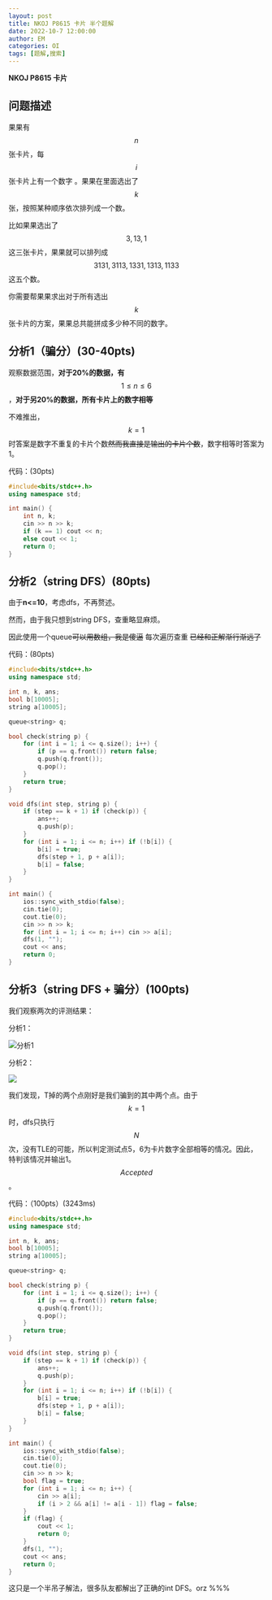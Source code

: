 ```yaml
---
layout: post
title: NKOJ P8615 卡片 半个题解
date: 2022-10-7 12:00:00
author: EM
categories: OI
tags: [题解,搜索]
---
```


**NKOJ P8615 卡片**  

## 问题描述

果果有 $$n$$ 张卡片，每 $$i$$ 张卡片上有一个数字 。果果在里面选出了 $$k$$ 张，按照某种顺序依次排列成一个数。

比如果果选出了 $$3,13,1$$ 这三张卡片，果果就可以排列成 $$3131,3113,1331,1313,1133$$ 这五个数。

你需要帮果果求出对于所有选出 $$k$$ 张卡片的方案，果果总共能拼成多少种不同的数字。

## 分析1（骗分）(30-40pts)

观察数据范围，**对于20%的数据，有** $$1 \leq n \leq 6$$，**对于另20%的数据，所有卡片上的数字相等**

不难推出， $$k=1$$ 时答案是数字不重复的卡片个数~~然而我直接是输出的卡片个数~~，数字相等时答案为1。

代码：(30pts)

```c++
#include<bits/stdc++.h>
using namespace std;

int main() {
	int n, k;
	cin >> n >> k;
	if (k == 1) cout << n;
	else cout << 1;
	return 0;
}
```

## 分析2（string DFS）(80pts)

由于**n<=10**，考虑dfs，不再赘述。

然而，由于我只想到string DFS，查重略显麻烦。

因此使用一个queue~~可以用数组，我是傻逼~~ 每次遍历查重 ~~已经和正解渐行渐远了~~

代码：(80pts)

```c++
#include<bits/stdc++.h>
using namespace std;

int n, k, ans;
bool b[10005];
string a[10005];

queue<string> q;

bool check(string p) {
	for (int i = 1; i <= q.size(); i++) {
		if (p == q.front()) return false;
		q.push(q.front());
		q.pop();
	}
	return true;
}

void dfs(int step, string p) {
	if (step == k + 1) if (check(p)) {
		ans++;
		q.push(p);
	}
	for (int i = 1; i <= n; i++) if (!b[i]) {
		b[i] = true;
		dfs(step + 1, p + a[i]);
		b[i] = false;
	}
}

int main() {
	ios::sync_with_stdio(false);
	cin.tie(0);
	cout.tie(0);
	cin >> n >> k;
	for (int i = 1; i <= n; i++) cin >> a[i];
	dfs(1, "");
	cout << ans;
	return 0;
}
```



## 分析3（string DFS + 骗分）(100pts)

我们观察两次的评测结果：

分析1：

![分析1](https://files.catbox.moe/0dzgx0.png)

分析2：

![](https://files.catbox.moe/5d0wdu.png)

我们发现，T掉的两个点刚好是我们骗到的其中两个点。由于 $$k=1$$ 时，dfs只执行$$N$$次，没有TLE的可能，所以判定测试点5，6为卡片数字全部相等的情况。因此，特判该情况并输出1。$$Accepted$$。

代码：（100pts）(3243ms)

```c++
#include<bits/stdc++.h>
using namespace std;

int n, k, ans;
bool b[10005];
string a[10005];

queue<string> q;

bool check(string p) {
	for (int i = 1; i <= q.size(); i++) {
		if (p == q.front()) return false;
		q.push(q.front());
		q.pop();
	}
	return true;
}

void dfs(int step, string p) {
	if (step == k + 1) if (check(p)) {
		ans++;
		q.push(p);
	}
	for (int i = 1; i <= n; i++) if (!b[i]) {
		b[i] = true;
		dfs(step + 1, p + a[i]);
		b[i] = false;
	}
}

int main() {
	ios::sync_with_stdio(false);
	cin.tie(0);
	cout.tie(0);
	cin >> n >> k;
	bool flag = true;
	for (int i = 1; i <= n; i++) {
		cin >> a[i];
		if (i > 2 && a[i] != a[i - 1]) flag = false;
	}
	if (flag) {
		cout << 1;
		return 0;
	}
	dfs(1, "");
	cout << ans;
	return 0;
}
```

这只是一个半吊子解法，很多队友都解出了正确的int DFS。orz %%%
